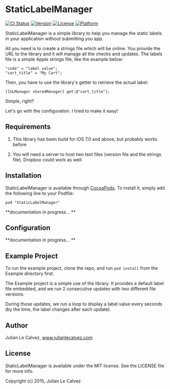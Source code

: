 # StaticLabelManager

[![CI Status](http://img.shields.io/travis/Julian/StaticLabelManager.svg?style=flat)](https://travis-ci.org/Julian/StaticLabelManager)
[![Version](https://img.shields.io/cocoapods/v/StaticLabelManager.svg?style=flat)](http://cocoadocs.org/docsets/StaticLabelManager)
[![License](https://img.shields.io/cocoapods/l/StaticLabelManager.svg?style=flat)](http://cocoadocs.org/docsets/StaticLabelManager)
[![Platform](https://img.shields.io/cocoapods/p/StaticLabelManager.svg?style=flat)](http://cocoadocs.org/docsets/StaticLabelManager)

StaticLabelManager is a simple library to help you manage the static labels in your application without submitting you app. 

All you need is to create a strings file which will be online. You provide the URL to the library and it will manage all the checks and updates. The labels file is a simple Apple strings file, like the example below: 

	"code" = "label value";
	"cart_title" = "My Cart";

Then, you have to use the library's getter to retrieve the actual label: 

	[[SLManager sharedManager] get:@"cart_title"];

Simple, right? 

Let's go with the configuration. I tried to make it easy! 

## Requirements

1. This library has been build for iOS 7.0 and above, but probably works before 

2. You will need a server to host two text files (version file and the strings file). Dropbox could work as well. 



## Installation

StaticLabelManager is available through [CocoaPods](http://cocoapods.org). To install
it, simply add the following line to your Podfile:

    pod "StaticLabelManager"

**documentation in progress... **

## Configuration

**documentation in progress... **

## Example Project

To run the example project, clone the repo, and run `pod install` from the Example directory first.

The Example project is a simple use of the library. It provides a default label file embedded, and we run 2 consecutive updates with two different file versions. 

During those updates, we run a loop to display a label value every seconds (by the time, the label changes after each update). 

## Author

Julian Le Calvez, www.julianlecalvez.com

## License

StaticLabelManager is available under the MIT license. See the LICENSE file for more info.

Copyright (c) 2015, Julian Le Calvez
